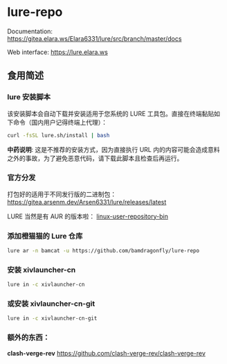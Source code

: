 # lure-repo

Documentation: https://gitea.elara.ws/Elara6331/lure/src/branch/master/docs

Web interface: https://lure.elara.ws

## 食用简述

### lure 安装脚本

该安装脚本会自动下载并安装适用于您系统的 LURE 工具包。直接在终端黏贴如下命令（国内用户记得终端上代理）：
```bash
curl -fsSL lure.sh/install | bash
```

**中药说明**: 这是不推荐的安装方式，因为直接执行 URL 内的内容可能会造成意料之外的事故，为了避免恶意代码，请下载此脚本且检查后再运行。

### 官方分发

打包好的适用于不同发行版的二进制包： https://gitea.arsenm.dev/Arsen6331/lure/releases/latest

LURE 当然是有 AUR 的版本啦： [linux-user-repository-bin](https://aur.archlinux.org/packages/linux-user-repository-bin)

### 添加橙猫猫的 Lure 仓库
```bash
lure ar -n bamcat -u https://github.com/bamdragonfly/lure-repo

```
### 安装 xivlauncher-cn
```bash
lure in -c xivlauncher-cn
```

### 或安装 xivlauncher-cn-git
```bash
lure in -c xivlauncher-cn-git
```
### 额外的东西：

**clash-verge-rev**
https://github.com/clash-verge-rev/clash-verge-rev
